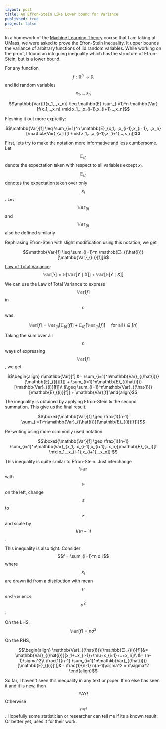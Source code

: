 ```yaml
---
layout: post
title: An Efron-Stein Like Lower bound for Variance
published: true
project: false
---
```

In a homework of the [Machine Learning Theory](https://people.cs.umass.edu/~akshay/courses/cs690m/index.html) course that I am taking at UMass, we were asked to prove the Efron-Stein Inequality. It upper bounds the variance of arbitrary functions of iid random variables. While working on the proof, I found an intriguing inequality which has the structure of Efron-Stein, but is a lower bound.

For any function $$f:\mathbb{R}^n\to\mathbb{R}$$ and iid random variables $$x_1,..,x_n$$

$$\mathbb{Var}[f(x_1,..,x_n)] \leq \mathbb{E} \sum_{i=1}^n \mathbb{Var}[f(x_1,..,x_n) \mid x_1,..,x_{i-1},x_{i+1},..,x_n]$$

Fleshing it out more explicitly:

$$\mathbb{Var}[f] \leq  \sum_{i=1}^n \mathbb{E}_{x_1,..,x_{i-1},x_{i+1},..,x_n}[\mathbb{Var}_{x_i}[f \mid x_1,..,x_{i-1},x_{i+1},..,x_n]]$$

First, lets try to make the notation more informative and less cumbersome. Let $$\mathbb{E}_{(\hat{i})}$$ denote the expectation taken with respect to all variables except $x_i$. $$\mathbb{E}_{(i)}$$ denotes the expectation taken over only $$x_i$$. Let $$\mathbb{Var}_{(\hat{i})}$$ and $$\mathbb{Var}_{(i)}$$ also be defined similarly.

Rephrasing Efron-Stein with slight modification using this notation, we get

$$\mathbb{Var}[f] \leq \sum_{i=1}^n \mathbb{E}_{(\hat{i})}[\mathbb{Var}_{(i)}[f]]$$

[Law of Total Variance](https://en.wikipedia.org/wiki/Law_of_total_variance): $$\mathbb{Var}[Y] = \mathbb{E}[\mathbb{Var}[Y\mid X]] + \mathbb{Var}[\mathbb{E}[Y\mid X]]$$

We can use the Law of Total Variance to express $$\mathbb{Var}[f]$$ in $$n$$ was.

$$\mathbb{Var}[f] = \mathbb{Var}_{(\hat{i})}[\mathbb{E}_{(i)}[f]] + \mathbb{E}_{(\hat{i})}[\mathbb{Var}_{(i)}[f]] \quad \text{ for all } i \in [n]$$

Taking the sum over all $$n$$ ways of expressing $$\mathbb{Var}[f]$$, we get


$$\begin{align}
n\mathbb{Var}[f] &= \sum_{i=1}^n\mathbb{Var}_{(\hat{i})}[\mathbb{E}_{(i)}[f]] + \sum_{i=1}^n\mathbb{E}_{(\hat{i})}[\mathbb{Var}_{(i)}[f]]\\
&\geq \sum_{i=1}^n\mathbb{Var}_{(\hat{i})}[\mathbb{E}_{(i)}[f]] + \mathbb{Var}[f]
\end{align}$$

The inequality is obtained by applying Efron-Stein to the second summation. This give us the final result.

$$\boxed{\mathbb{Var}[f] \geq \frac{1}{n-1}  \sum_{i=1}^n\mathbb{Var}_{(\hat{i})}[\mathbb{E}_{(i)}[f]]}$$

Re-writing using more commonly used notation.

$$\boxed{\mathbb{Var}[f] \geq \frac{1}{n-1}  \sum_{i=1}^n\mathbb{Var}_{x_1,..x_{i-1},x_{i+1},..x_n}[\mathbb{E}_{x_i}[f \mid x_1,..x_{i-1},x_{i+1},..x_n]]}$$

This inequality is quite similar to Efron-Stein. Just interchange $$\mathbb{Var}$$ with $$\mathbb{E}$$ on the left, change $$\leq$$ to $$\geq$$ and scale by $$1/(n-1)$$. 

This inequality is also tight. Consider $$f = \sum_{i=1}^n x_i$$ where $$x_i$$ are drawn iid from a distribution with mean $$\mu$$ and variance $$\sigma^2$$.  

On the LHS, $$\mathbb{Var}[f]=n\sigma^2$$

On the RHS,

$$\begin{align}
\mathbb{Var}_{(\hat{i})}[\mathbb{E}_{(i)}[f]]&= \mathbb{Var}_{(\hat{i})}[x_1+..x_{i-1}+\mu+x_{i+1}+..+x_n]\\
&= (n-1)\sigma^2\\
 \frac{1}{n-1}  \sum_{i=1}^n\mathbb{Var}_{(\hat{i})}[\mathbb{E}_{(i)}[f]]&= \frac{1}{n-1} n(n-1)\sigma^2 = n\sigma^2
\end{align}$$

So far, I haven't seen this inequality in any text or paper. If no else has seen it and it is new, then $$\text{YAY!}$$ Otherwise $${}_\text{yay!}$$. Hopefully some statistician or researcher can tell me if its a known result. Or better yet, uses it for their work.
